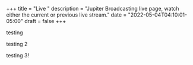 +++
title = "Live "
description = "Jupiter Broadcasting live page, watch either the current or previous live stream."
date = "2022-05-04T04:10:01-05:00"
draft = false
+++

testing

testing 2

testing 3!

